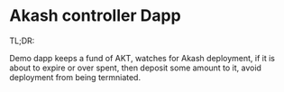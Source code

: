 # Akash controller Dapp

TL;DR:

Demo dapp keeps a fund of AKT, watches for Akash deployment, if it is about to expire or over spent, then deposit some amount to it, avoid deployment from being termniated.
